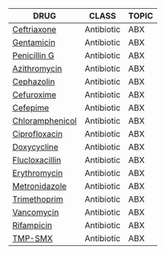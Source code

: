 | DRUG | CLASS | TOPIC |
| --- | --- | --- |
| [Ceftriaxone](https://litfl.com/pharm-101-ceftriaxone/) | Antibiotic | ABX |
| [Gentamicin](https://litfl.com/pharm-101-gentamicin/) | Antibiotic | ABX |
| [Penicillin G](https://litfl.com/pharm-101-penicillin/) | Antibiotic | ABX |
| [Azithromycin](https://litfl.com/pharm-101-azithromycin/) | Antibiotic | ABX |
| [Cephazolin](https://litfl.com/pharm-101-cephazolin/) | Antibiotic | ABX |
| [Cefuroxime](https://litfl.com/pharm-101-cefuroxime/) | Antibiotic | ABX |
| [Cefepime](https://litfl.com/pharm-101-cefepime/) | Antibiotic | ABX |
| [Chloramphenicol](https://litfl.com/pharm-101-chloramphenicol/) | Antibiotic | ABX |
| [Ciprofloxacin](https://litfl.com/pharm-101-ciprofloxacin/) | Antibiotic | ABX |
| [Doxycycline](https://litfl.com/pharm-101-doxycycline/) | Antibiotic | ABX |
| [Flucloxacillin](https://litfl.com/pharm-101-penicillin/) | Antibiotic | ABX |
| [Erythromycin](https://litfl.com/pharm-101-erythromycin/) | Antibiotic | ABX |
| [Metronidazole](https://litfl.com/pharm-101-metronidazole/) | Antibiotic | ABX |
| [Trimethoprim](https://litfl.com/pharm-101-trimethoprim/) | Antibiotic | ABX |
| [Vancomycin](https://litfl.com/pharm-101-vancomycin/) | Antibiotic | ABX |
| [Rifampicin](https://litfl.com/pharm-101-rifampicin/) | Antibiotic | ABX |
| [TMP-SMX](https://litfl.com/pharm-101-trimethoprim-sulfamethoxazole-2/) | Antibiotic | ABX |
